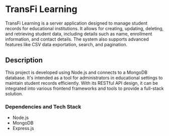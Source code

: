 # TransFi Learning

TransFi Learning is a server application designed to manage student records for educational institutions. It allows for creating, updating, deleting, and retrieving student data, including details such as name, enrollment information, and contact details. The system also supports advanced features like CSV data exportation, search, and pagination.

## Description

This project is developed using Node.js and connects to a MongoDB database. It's intended as a tool for administrators in educational settings to maintain student records efficiently. With its RESTful API design, it can be integrated into various frontend frameworks and tools to provide a full-stack solution.

### Dependencies and Tech Stack

- Node.js
- MongoDB
- Express.js
